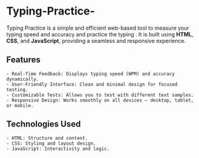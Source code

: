  # Typing-Practice-



Typing Practice  is a simple and efficient web-based tool to measure your typing speed and accuracy and practice the typing . It is built using **HTML**, **CSS**, and **JavaScript**, providing a seamless and responsive experience.

## Features
    - Real-Time Feedback: Displays typing speed (WPM) and accuracy dynamically.
    - User-Friendly Interface: Clean and minimal design for focused testing.
    - Customizable Tests: Allows you to test with different text samples.
    - Responsive Design: Works smoothly on all devices – desktop, tablet, or mobile.

## Technologies Used
    - HTML: Structure and content.  
    - CSS: Styling and layout design.
    - JavaScript: Interactivity and logic.

